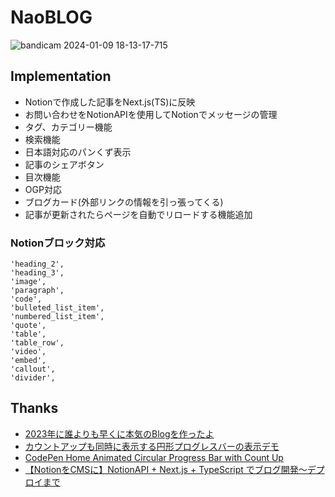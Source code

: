 # NaoBLOG
![bandicam 2024-01-09 18-13-17-715](https://github.com/naomina121/readme-images/assets/145886100/8787d9ed-a93d-47a7-acfe-bafb442da5e8)
## Implementation
- Notionで作成した記事をNext.js(TS)に反映
- お問い合わせをNotionAPIを使用してNotionでメッセージの管理
- タグ、カテゴリー機能
- 検索機能
- 日本語対応のパンくず表示
- 記事のシェアボタン
- 目次機能
- OGP対応
- ブログカード(外部リンクの情報を引っ張ってくる)
- 記事が更新されたらページを自動でリロードする機能追加

### Notionブロック対応

```
'heading_2',
'heading_3',
'image',
'paragraph',
'code',
'bulleted_list_item',
'numbered_list_item',
'quote',
'table',
'table_row',
'video',
'embed',
'callout',
'divider',
```

## Thanks
- [2023年に誰よりも早くに本気のBlogを作ったよ](https://zenn.dev/nbr41to/articles/474df7540c475c)
- [カウントアップも同時に表示する円形プログレスバーの表示デモ](https://digipress.info/tech/circular-progress-bar-with-count-up/)
- [CodePen Home Animated Circular Progress Bar with Count Up](https://codepen.io/digistate/pen/poOgZoP)
- [【NotionをCMSに】NotionAPI + Next.js + TypeScript でブログ開発〜デプロイまで](https://www.udemy.com/share/106MVk3@fE82cDYfRPA_Eh_A9r9L2YmWgs75-aRpuN-XQMbxrGwz_cV51tK7JJX6tFzdUU8L/)
